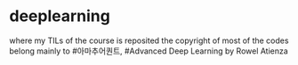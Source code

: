 # deeplearning
where my TILs of the course is reposited
the copyright of most of the codes belong mainly to #아마추어퀀트, #Advanced Deep Learning by Rowel Atienza
